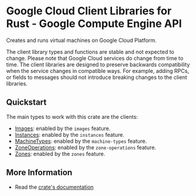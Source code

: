 # Google Cloud Client Libraries for Rust - Google Compute Engine API

<!-- Code generated by sidekick. DO NOT EDIT. -->


Creates and runs virtual machines on Google Cloud Platform. 

The client library types and functions are stable and not expected to change.
Please note that Google Cloud services do change from time to time. The client
libraries are designed to preserve backwards compatibility when the service
changes in compatible ways. For example, adding RPCs, or fields to messages
should not introduce breaking changes to the client libraries.

## Quickstart

The main types to work with this crate are the clients:

- [Images]: enabled by the `images` feature.
- [Instances]: enabled by the `instances` feature.
- [MachineTypes]: enabled by the `machine-types` feature.
- [ZoneOperations]: enabled by the `zone-operations` feature.
- [Zones]: enabled by the `zones` feature.

## More Information

- Read the [crate's documentation](https://docs.rs/google-cloud-compute-v1/latest/google-cloud-compute-v1)

[Images]: https://docs.rs/google-cloud-compute-v1/latest/google_cloud_compute_v1/client/struct.Images.html
[Instances]: https://docs.rs/google-cloud-compute-v1/latest/google_cloud_compute_v1/client/struct.Instances.html
[MachineTypes]: https://docs.rs/google-cloud-compute-v1/latest/google_cloud_compute_v1/client/struct.MachineTypes.html
[ZoneOperations]: https://docs.rs/google-cloud-compute-v1/latest/google_cloud_compute_v1/client/struct.ZoneOperations.html
[Zones]: https://docs.rs/google-cloud-compute-v1/latest/google_cloud_compute_v1/client/struct.Zones.html
